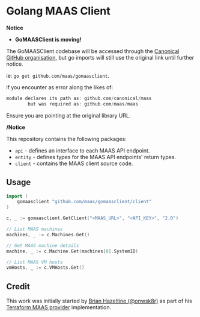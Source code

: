 # Golang MAAS Client

**Notice**

* **GoMAASClient is moving!**

The GoMAASClient codebase will be accessed through the [Canonical GitHub organisation](https://github.com/canonical/gomaasclient), but go imports will still use the original link until further notice.

ie: `go get github.com/maas/gomaasclient`.

if you encounter as error along the likes of:
```go
module declares its path as: github.com/canonical/maas
        but was required as: github.com/maas/maas
```

Ensure you are pointing at the original library URL.

**/Notice**

This repository contains the following  packages:

* `api` - defines an interface to each MAAS API endpoint.
* `entity` - defines types for the MAAS API endpoints' return types.
* `client` - contains the MAAS client source code.

## Usage

```Go
import (
    gomaasclient "github.com/maas/gomaasclient/client"
)

c, _ := gomaasclient.GetClient("<MAAS_URL>", "<API_KEY>", "2.0")

// List MAAS machines
machines, _ := c.Machines.Get()

// Get MAAS machine details
machine, _ := c.Machine.Get(machines[0].SystemID)

// List MAAS VM hosts
vmHosts, _ := c.VMHosts.Get()
```

## Credit

This work was initially started by [Brian Hazeltine (@onwsk8r)](https://github.com/onwsk8r) as part of his [Terraform MAAS provider](https://github.com/Roblox/terraform-provider-maas) implementation.
